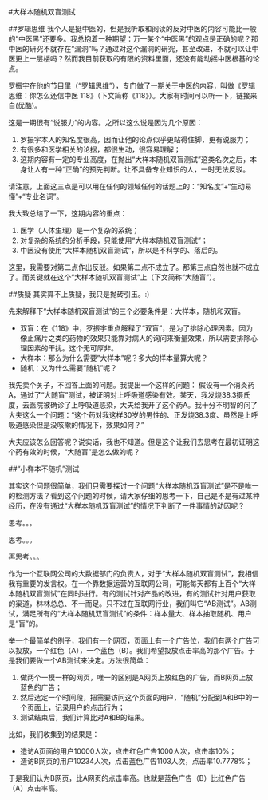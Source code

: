 #大样本随机双盲测试

##罗辑思维
我个人是挺中医的，但是我听取和阅读的反对中医的内容可能比一般的“中医黑”还要多。我总抱着一种期望：万一某个“中医黑”的观点是正确的呢？那中医的研究不就存在“漏洞”吗？通过对这个漏洞的研究，甚至改进，不就可以让中医更上一层楼吗？然而我目前获取的有限的资料里面，还没有能动摇中医根基的论点。

罗振宇在他的节目里（“罗辑思维”），专门做了一期关于中医的内容，叫做《罗辑思维：你怎么还信中医 118》（下文简称《118》）。大家有时间可以听一下，链接来自([优酷](https://v.youku.com/v_show/id_XOTQwMTQ2NTcy.html))。

这是一期很有“说服力”的内容。之所以这么说是因为几个原因：

1. 罗振宇本人的知名度很高，因而让他的论点似乎更站得住脚，更有说服力；
2. 有很多和医学相关的论据，都很生动，很容易理解；
3. 这期内容有一定的专业高度，在抛出“大样本随机双盲测试”这类名次之后，本身让人有一种“正确”的预先判断。让不具备专业知识的人，一时无法反驳。

请注意，上面这三点是可以用在任何的领域任何的话题上的：“知名度”+“生动易懂”+“专业名词”。


我大致总结了一下，这期内容的重点：

1. 医学（人体生理）是一个复杂的系统；
2. 对复杂的系统的分析手段，只能使用“大样本随机双盲测试”；
3. 中医没有使用“大样本随机双盲测试”，所以是不科学的、落后的。

这里，我需要对第二点作出反驳。如果第二点不成立了。那第三点自然也就不成立了。而关键就在这个“大样本随机双盲测试”上（下文简称“大随盲”）。

##质疑
其实算不上质疑，我只是抛砖引玉。:)

先来解释下“大样本随机双盲测试”的三个必要条件是：大样本，随机和双盲。

* 双盲：在《118》中，罗振宇重点解释了“双盲”，是为了排除心理因素。因为像止痛片之类的药物的效果只能靠对病人的询问来衡量效果，所以需要排除心理因素的干扰。这个无可厚非。
* 大样本：那么为什么需要”大样本”呢？多大的样本量算大呢？
* 随机：又为什么需要“随机”呢？

我先卖个关子，不回答上面的问题。我提出一个这样的问题：
假设有一个消炎药A，通过了“大随盲”测试，被证明对上呼吸道感染有效。某天，我发烧38.3摄氏度，去医院被确诊了上呼吸道感染，大夫给我开了这个药A。我十分不明智的问了大夫这么一个问题：“这个药对我这样30岁的男性的、正发烧38.3度、虽然是上呼吸道感染但是没咳嗽的情况下，效果如何？”

大夫应该怎么回答呢？说实话，我也不知道。但是这个让我们去思考在最初证明这个药有效的时候，“大随盲”是怎么做的呢？






##“小样本不随机”测试

其实这个问题很简单，我们只需要探讨一个问题“大样本随机双盲测试”是不是唯一的检测方法？看到这个问题的时候，请大家仔细的思考一下，自己是不是有过某种经历，在没有通过“大样本随机双盲测试”的情况下判断了一件事情的动因呢？

思考。。。

思考。。。

再思考。。。








作为一个互联网公司的大数据部门的负责人，对于“大样本随机双盲测试”，我相信我有重要的发言权。在一个靠数据运营的互联网公司，可能每天都有上百个“大样本随机双盲测试”在同时进行。有的测试针对产品的改进，有的测试针对用户获取的渠道，林林总总、不一而足。只不过在互联网行业，我们叫它“AB测试”。AB测试，满足所有的“大样本随机双盲测试”的条件：样本量大、样本抽取随机、用户是“盲”的。

举一个最简单的例子，我们有一个网页，页面上有一个广告位，我们有两个广告可以投放，一个红色（A），一个蓝色（B）。我们希望投放点击率高的那个广告。于是我们要做一个AB测试来决定。方法很简单：

1. 做两个一模一样的网页，唯一的区别是A网页上放红色的广告，而B网页上放蓝色的广告；
2. 然后选定一个时间段，把需要访问这个页面的用户，“随机”分配到A和B中的一个页面上，记录用户的点击行为；
3. 测试结束后，我们计算比对A和B的结果。

比如，我们收集到的结果是：

* 造访A页面的用户10000人次，点击红色广告1000人次，点击率10%；
* 造访B网页的用户10234人次，点击蓝色广告1103人次，点击率10.7778%；

于是我们认为B网页，比A网页的点击率高。也就是蓝色广告（B）比红色广告（A）点击率高。



